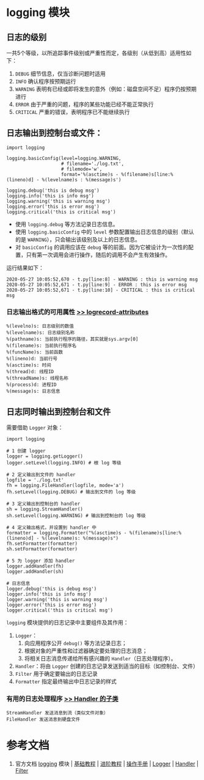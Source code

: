 # logging 模块

## 日志的级别
一共5个等级，以所追踪事件级别或严重性而定，各级别（从低到高）适用性如下：
1. `DEBUG` 细节信息，仅当诊断问题时适用
2. `INFO` 确认程序按预期运行
3. `WARNING` 表明有已经或即将发生的意外（例如：磁盘空间不足）程序仍按预期进行
4. `ERROR` 由于严重的问题，程序的某些功能已经不能正常执行
5. `CRITICAL` 严重的错误，表明程序已不能继续执行

## 日志输出到控制台或文件：
```
import logging

logging.basicConfig(level=logging.WARNING,
                    # filename='./log.txt',
                    # filemode='w',
                    format='%(asctime)s - %(filename)s[line:%(lineno)d] - %(levelname)s : %(message)s')

logging.debug('this is debug msg')
logging.info('this is info msg')
logging.warning('this is warning msg')
logging.error('this is error msg')
logging.critical('this is critical msg')
```
- 使用 `logging.debug` 等方法记录日志信息。
- 使用 `logging.basicConfig` 中的 `level` 参数配置输出日志信息的级别（默认的是 `WARNING`），只会输出该级别及以上的日志信息。
- 对 `basicConfig` 的调用应该在 `debug` 等的前面。因为它被设计为一次性的配置，只有第一次调用会进行操作，随后的调用不会产生有效操作。

运行结果如下：
```
2020-05-27 10:05:52,670 - t.py[line:8] - WARNING : this is warning msg
2020-05-27 10:05:52,671 - t.py[line:9] - ERROR : this is error msg
2020-05-27 10:05:52,671 - t.py[line:10] - CRITICAL : this is critical msg
```

### 日志输出格式的可用属性 [>> logrecord-attributes](https://docs.python.org/3.5/library/logging.html#logrecord-attributes)
```
%(levelno)s: 日志级别的数值
%(levelname)s: 日志级别名称
%(pathname)s: 当前执行程序的路径，其实就是sys.argv[0]
%(filename)s: 当前执行程序名
%(funcName)s: 当前函数
%(lineno)d: 当前行号
%(asctime)s: 时间
%(thread)d: 线程ID
%(threadName)s: 线程名称
%(process)d: 进程ID
%(message)s: 日志信息
```

## 日志同时输出到控制台和文件
需要借助 `Logger` 对象：
```
import logging

# 1 创建 logger
logger = logging.getLogger()
logger.setLevel(logging.INFO) # 根 log 等级

# 2 定义输出到文件的 handler
logfile = './log.txt'
fh = logging.FileHandler(logfile, mode='a')
fh.setLevel(logging.DEBUG) # 输出到文件的 log 等级

# 3 定义输出到控制台的 handler
sh = logging.StreamHandler()
sh.setLevel(logging.WARNING) # 输出到控制台的 log 等级

# 4 定义输出格式，并设置到 handler 中
formatter = logging.Formatter("%(asctime)s - %(filename)s[line:%(lineno)d] - %(levelname)s: %(message)s")
fh.setFormatter(formatter)
sh.setFormatter(formatter)

# 5 为 logger 添加 handler
logger.addHandler(fh)
logger.addHandler(sh)

# 日志信息
logger.debug('this is debug msg')
logger.info('this is info msg')
logger.warning('this is warning msg')
logger.error('this is error msg')
logger.critical('this is critical msg')
```

`logging` 模块提供的日志记录中主要组件及其作用：
1. `Logger`： 
	1. 向应用程序公开 `debug()` 等方法记录日志；
	2. 根据对象的严重性和过滤器确定要处理的日志消息；
	3. 将相关日志消息传递给所有感兴趣的 `Handler`（日志处理程序）。
2. `Handler`：将由 `Logger` 创建的日志记录发送到适当的目标（如控制台、文件）
3. `Filter` 用于确定要输出的日志记录
4. `Formatter` 指定最终输出中日志记录的样式

### 有用的日志处理程序 [>> Handler 的子类](https://docs.python.org/3.5/howto/logging.html#useful-handlers)
```
StreamHandler 发送消息到流（类似文件对象）
FileHandler 发送消息到硬盘文件
```

# 参考文档
1. 官方文档 [logging](https://docs.python.org/3.5/library/logging.html?highlight=logging#module-logging) 模块 | [基础教程](https://docs.python.org/3.5/howto/logging.html#logging-basic-tutorial) | [进阶教程](https://docs.python.org/3.5/howto/logging.html#logging-advanced-tutorial) | [操作手册](https://docs.python.org/3.5/howto/logging-cookbook.html#logging-cookbook) | [Logger](https://docs.python.org/3.5/library/logging.html#logging.Logger) | [Handler](https://docs.python.org/3.5/howto/logging.html#handler-basic) | [Filter](https://docs.python.org/3.5/library/logging.html#filter)